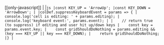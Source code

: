 [[only-javascript]]
|
|```js
|const KEY_UP = 'ArrowUp';
|const KEY_DOWN = 'ArrowDown';
|
|colDef.suppressKeyboardEvent = params => {
|    console.log('cell is editing: ' + params.editing);
|    console.log('keyboard event:', params.event);
|
|    // return true (to suppress) if editing and user hit up/down keys
|    const key = params.event.key;
|    const gridShouldDoNothing = params.editing && (key === KEY_UP || key === KEY_DOWN);
|    return gridShouldDoNothing;
|}
|```
